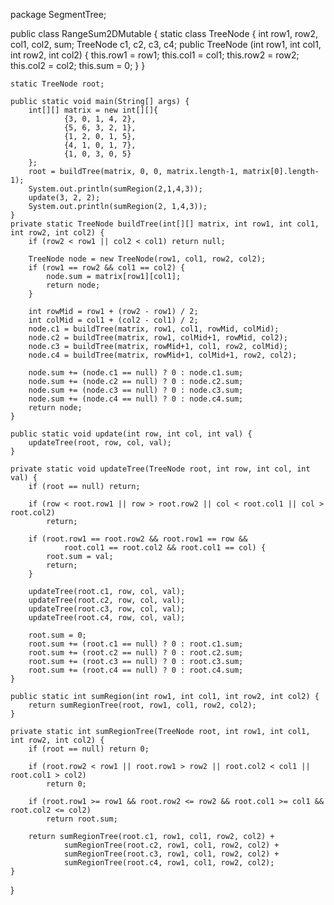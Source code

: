 package SegmentTree;

public class RangeSum2DMutable {
    static class TreeNode {
        int row1, row2, col1, col2, sum;
        TreeNode c1, c2, c3, c4;
        public TreeNode (int row1, int col1, int row2, int col2) {
            this.row1 = row1;
            this.col1 = col1;
            this.row2 = row2;
            this.col2 = col2;
            this.sum = 0;
        }
    }

    static TreeNode root;

    public static void main(String[] args) {
        int[][] matrix = new int[][]{
                {3, 0, 1, 4, 2},
                {5, 6, 3, 2, 1},
                {1, 2, 0, 1, 5},
                {4, 1, 0, 1, 7},
                {1, 0, 3, 0, 5}
        };
        root = buildTree(matrix, 0, 0, matrix.length-1, matrix[0].length-1);
        System.out.println(sumRegion(2,1,4,3));
        update(3, 2, 2);
        System.out.println(sumRegion(2, 1,4,3));
    }
    private static TreeNode buildTree(int[][] matrix, int row1, int col1, int row2, int col2) {
        if (row2 < row1 || col2 < col1) return null;

        TreeNode node = new TreeNode(row1, col1, row2, col2);
        if (row1 == row2 && col1 == col2) {
            node.sum = matrix[row1][col1];
            return node;
        }

        int rowMid = row1 + (row2 - row1) / 2;
        int colMid = col1 + (col2 - col1) / 2;
        node.c1 = buildTree(matrix, row1, col1, rowMid, colMid);
        node.c2 = buildTree(matrix, row1, colMid+1, rowMid, col2);
        node.c3 = buildTree(matrix, rowMid+1, col1, row2, colMid);
        node.c4 = buildTree(matrix, rowMid+1, colMid+1, row2, col2);

        node.sum += (node.c1 == null) ? 0 : node.c1.sum;
        node.sum += (node.c2 == null) ? 0 : node.c2.sum;
        node.sum += (node.c3 == null) ? 0 : node.c3.sum;
        node.sum += (node.c4 == null) ? 0 : node.c4.sum;
        return node;
    }

    public static void update(int row, int col, int val) {
        updateTree(root, row, col, val);
    }

    private static void updateTree(TreeNode root, int row, int col, int val) {
        if (root == null) return;

        if (row < root.row1 || row > root.row2 || col < root.col1 || col > root.col2)
            return;

        if (root.row1 == root.row2 && root.row1 == row &&
                root.col1 == root.col2 && root.col1 == col) {
            root.sum = val;
            return;
        }

        updateTree(root.c1, row, col, val);
        updateTree(root.c2, row, col, val);
        updateTree(root.c3, row, col, val);
        updateTree(root.c4, row, col, val);

        root.sum = 0;
        root.sum += (root.c1 == null) ? 0 : root.c1.sum;
        root.sum += (root.c2 == null) ? 0 : root.c2.sum;
        root.sum += (root.c3 == null) ? 0 : root.c3.sum;
        root.sum += (root.c4 == null) ? 0 : root.c4.sum;
    }

    public static int sumRegion(int row1, int col1, int row2, int col2) {
        return sumRegionTree(root, row1, col1, row2, col2);
    }

    private static int sumRegionTree(TreeNode root, int row1, int col1, int row2, int col2) {
        if (root == null) return 0;

        if (root.row2 < row1 || root.row1 > row2 || root.col2 < col1 || root.col1 > col2)
            return 0;

        if (root.row1 >= row1 && root.row2 <= row2 && root.col1 >= col1 && root.col2 <= col2)
            return root.sum;

        return sumRegionTree(root.c1, row1, col1, row2, col2) +
                sumRegionTree(root.c2, row1, col1, row2, col2) +
                sumRegionTree(root.c3, row1, col1, row2, col2) +
                sumRegionTree(root.c4, row1, col1, row2, col2);
    }
}
